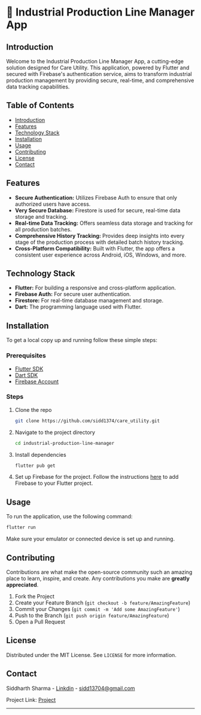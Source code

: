 # 🚀 Industrial Production Line Manager App

## Introduction
Welcome to the Industrial Production Line Manager App, a cutting-edge solution designed for Care Utility. This application, powered by Flutter and secured with Firebase's authentication service, aims to transform industrial production management by providing secure, real-time, and comprehensive data tracking capabilities.

## Table of Contents
- [Introduction](#introduction)
- [Features](#features)
- [Technology Stack](#technology-stack)
- [Installation](#installation)
- [Usage](#usage)
- [Contributing](#contributing)
- [License](#license)
- [Contact](#contact)

## Features
- **Secure Authentication:** Utilizes Firebase Auth to ensure that only authorized users have access.
- **Very Secure Database:** Firestore is used for secure, real-time data storage and tracking.
- **Real-time Data Tracking:** Offers seamless data storage and tracking for all production batches.
- **Comprehensive History Tracking:** Provides deep insights into every stage of the production process with detailed batch history tracking.
- **Cross-Platform Compatibility:** Built with Flutter, the app offers a consistent user experience across Android, iOS, Windows, and more.

## Technology Stack
- **Flutter:** For building a responsive and cross-platform application.
- **Firebase Auth:** For secure user authentication.
- **Firestore:** For real-time database management and storage.
- **Dart:** The programming language used with Flutter.

## Installation
To get a local copy up and running follow these simple steps:

### Prerequisites
- [Flutter SDK](https://flutter.dev/docs/get-started/install)
- [Dart SDK](https://dart.dev/get-dart)
- [Firebase Account](https://firebase.google.com/)

### Steps
1. Clone the repo
    ```sh
    git clone https://github.com/sidd1374/care_utility.git
    ```
2. Navigate to the project directory
    ```sh
    cd industrial-production-line-manager
    ```
3. Install dependencies
    ```sh
    flutter pub get
    ```
4. Set up Firebase for the project. Follow the instructions [here](https://firebase.google.com/docs/flutter/setup) to add Firebase to your Flutter project.

## Usage
To run the application, use the following command:
```sh
flutter run
```
Make sure your emulator or connected device is set up and running.

## Contributing
Contributions are what make the open-source community such an amazing place to learn, inspire, and create. Any contributions you make are **greatly appreciated**.

1. Fork the Project
2. Create your Feature Branch (`git checkout -b feature/AmazingFeature`)
3. Commit your Changes (`git commit -m 'Add some AmazingFeature'`)
4. Push to the Branch (`git push origin feature/AmazingFeature`)
5. Open a Pull Request

## License
Distributed under the MIT License. See `LICENSE` for more information.

## Contact
Siddharth Sharma - [Linkdin](https://www.linkedin.com/in/siddharthsharma1374) - sidd13704@gmail.com

Project Link: [Project](https://github.com/sidd1374/care_utility.git)

---
